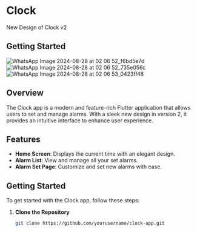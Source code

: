 # Clock

New Design of Clock v2

## Getting Started
![WhatsApp Image 2024-08-28 at 02 06 52_f6bd5e7d](https://github.com/user-attachments/assets/21ba7a7c-571a-4471-9eab-a5815e248b23)
![WhatsApp Image 2024-08-28 at 02 06 52_735e056c](https://github.com/user-attachments/assets/d2c6cdfa-ab40-4883-87bd-dbe94a2cbd30)
![WhatsApp Image 2024-08-28 at 02 06 53_0423ff48](https://github.com/user-attachments/assets/e11326cf-133b-4fb3-be6b-d7842cd65b74)

## Overview

The Clock app is a modern and feature-rich Flutter application that allows users to set and manage alarms. With a sleek new design in version 2, it provides an intuitive interface to enhance user experience.

## Features

- **Home Screen**: Displays the current time with an elegant design.
- **Alarm List**: View and manage all your set alarms.
- **Alarm Set Page**: Customize and set new alarms with ease.

## Getting Started

To get started with the Clock app, follow these steps:

1. **Clone the Repository**

   ```bash
   git clone https://github.com/yourusername/clock-app.git
